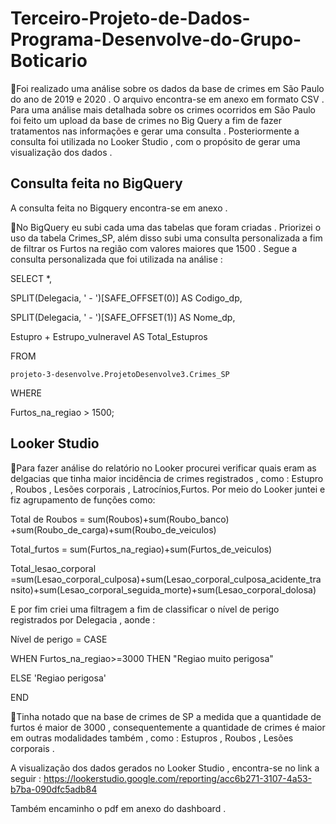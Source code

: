 # Terceiro-Projeto-de-Dados-Programa-Desenvolve-do-Grupo-Boticario

📌Foi realizado uma análise sobre os  dados da base  de crimes em São Paulo do ano de 2019 e 2020 . O arquivo encontra-se  em anexo em formato CSV . Para uma análise mais detalhada sobre os crimes   ocorridos em São Paulo foi feito um upload da base de crimes no Big Query a fim de fazer tratamentos nas informações e gerar uma consulta . Posteriormente a consulta foi utilizada no Looker Studio , com o propósito de gerar uma visualização dos dados .

## Consulta feita no BigQuery 

A consulta feita no Bigquery encontra-se em anexo . 

📌No BigQuery eu subi cada uma das tabelas  que foram criadas . Priorizei o uso da tabela Crimes_SP, além disso subi uma consulta personalizada a fim de filtrar os Furtos na região com valores maiores que 1500 . Segue a consulta personalizada  que foi utilizada na análise :

SELECT *,

  SPLIT(Delegacia, ' - ')[SAFE_OFFSET(0)] AS Codigo_dp,
  
  SPLIT(Delegacia, ' - ')[SAFE_OFFSET(1)] AS Nome_dp,
  
  Estupro + Estrupo_vulneravel AS Total_Estupros
  
FROM

  `projeto-3-desenvolve.ProjetoDesenvolve3.Crimes_SP`
  
WHERE

   Furtos_na_regiao > 1500;

## Looker Studio

📌Para fazer análise do relatório no Looker  procurei verificar quais eram as delgacias que tinha maior incidência de crimes registrados , como : Estupro , Roubos , Lesões corporais , Latrocínios,Furtos. Por meio do Looker juntei e fiz agrupamento de funções como:

Total de Roubos = sum(Roubos)+sum(Roubo_banco) +sum(Roubo_de_carga)+sum(Roubo_de_veiculos)

Total_furtos = sum(Furtos_na_regiao)+sum(Furtos_de_veiculos)

Total_lesao_corporal =sum(Lesao_corporal_culposa)+sum(Lesao_corporal_culposa_acidente_transito)+sum(Lesao_corporal_seguida_morte)+sum(Lesao_corporal_dolosa)

E por fim criei uma filtragem a fim de classificar o nível de perigo registrados por Delegacia , aonde :

Nível de perigo =  CASE

 WHEN Furtos_na_regiao>=3000  THEN "Regiao muito perigosa"
 
 ELSE 'Regiao perigosa'
 
END

📌Tinha notado que na base de crimes de SP a medida que a quantidade de furtos é maior de 3000 , consequentemente a quantidade de crimes é maior em outras modalidades também , como : Estupros , Roubos , Lesões corporais .

A visualização dos dados gerados no Looker Studio , encontra-se no link a seguir : https://lookerstudio.google.com/reporting/acc6b271-3107-4a53-b7ba-090dfc5adb84

Também encaminho o pdf em anexo do dashboard .

